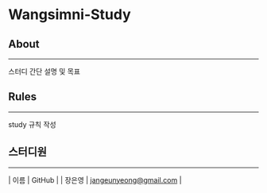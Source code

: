 # Wangsimni-Study

## About
---
스터디 간단 설명 및 목표

## Rules
---
study 규칙 작성

## 스터디원
---
|  이름  |          GitHub          |
| 장은영 | jangeunyeong@gmail.com   |
